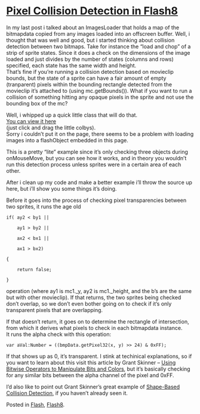 # [Pixel Collision Detection in Flash8](http://custardbelly.com/blog/2005/11/09/pixel-perfect-collision-detection-in-flash8/)

In my last post i talked about an ImagesLoader that holds a map of the bitmapdata copied from any images loaded into an offscreen buffer. Well, i thought that was well and good, but i started thinking about collision detection between two bitmaps. Take for instance the “load and chop” of a strip of sprite states. Since it does a check on the dimensions of the image loaded and just divides by the number of states (columns and rows) specified, each state has the same width and height.  
That’s fine if you’re running a collision detection based on movieclip bounds, but the state of a sprite can have a fair amount of empty (tranparent) pixels within the bounding rectangle detected from the movieclip it’s attached to (using mc.getBounds()). What if you want to run a collision of something hitting any opaque pixels in the sprite and not use the bounding box of the mc?

Well, i whipped up a quick little class that will do that.[  
You can view it here](javascript:MM_openBrWindow('http://www.custardbelly.com/flash8/CollisionTest.html','coll_trial','resizable=no,width=170,height=150');)  
(just click and drag the little colbys).  
Sorry i couldn’t put it on the page, there seems to be a problem with loading images into a flashObject embedded in this page.

This is a pretty “lite” example since it’s only checking three objects during onMouseMove, but you can see how it works, and in theory you wouldn’t run this detection process unless sprites were in a certain area of each other.

After i clean up my code and make a better example i’ll throw the source up here, but i’ll show you some things it’s doing.

Before it goes into the process of checking pixel transparencies between two sprites, it runs the age old  

    
      
    
    if(	ay2 < by1 ||  
    
    	ay1 > by2 ||  
    
    	ax2 < bx1 ||  
    
    	ax1 > bx2)  
    
    {  
    
    	return false;  
    
    }  
    
    

operation (where ay1 is mc1._y, ay2 is mc1._height, and the b’s are the same but with other movieclip). If that returns, the two sprites being checked don’t overlap, so we don’t even bother going on to check if it’s only transparent pixels that are overlapping.

If that doesn’t return, it goes on to determine the rectangle of intersection, from which it derives what pixels to check in each bitmapdata instance.  
It runs the alpha check with this operation:  

    
      
    
    var aVal:Number = ((bmpData.getPixel32(x, y) >> 24) & 0xFF);  
    
    

If that shows up as 0, it’s transparent. I stink at techinical explanations, so if you want to learn about this visit this article by Grant Skinner – [Using Bitwise Operators to Manipulate Bits and Colors](http://www.macromedia.com/devnet/flash/articles/bitwise_operators.html), but it’s basically checking for any similar bits between the alpha channel of the pixel and 0xFF.

I’d also like to point out Grant Skinner’s great example of [Shape-Based Collision Detection](http://www.gskinner.com/blog/archives/2005/10/source_code_sha.html), if you haven’t already seen it. 

Posted in [Flash](http://custardbelly.com/blog/category/flash/), [Flash8](http://custardbelly.com/blog/category/flash8/).
